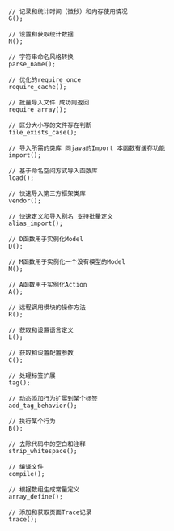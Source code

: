 	// 记录和统计时间（微秒）和内存使用情况
	G();

	// 设置和获取统计数据
	N();

	// 字符串命名风格转换
	parse_name();

	// 优化的require_once
	require_cache();

	// 批量导入文件 成功则返回
	require_array();

	// 区分大小写的文件存在判断
	file_exists_case();

	// 导入所需的类库 同java的Import 本函数有缓存功能
	import();

	// 基于命名空间方式导入函数库
	load();

	// 快速导入第三方框架类库
	vendor();

	// 快速定义和导入别名 支持批量定义
	alias_import();

	// D函数用于实例化Model
	D();

	// M函数用于实例化一个没有模型的Model
	M();

	// A函数用于实例化Action
	A();

	// 远程调用模块的操作方法
	R();

	// 获取和设置语言定义
	L();

	// 获取和设置配置参数
	C();

	// 处理标签扩展
	tag();

	// 动态添加行为扩展到某个标签
	add_tag_behavior();

	// 执行某个行为
	B();

	// 去除代码中的空白和注释
	strip_whitespace();

	// 编译文件
	compile();

	// 根据数组生成常量定义
	array_define();

	// 添加和获取页面Trace记录
	trace();